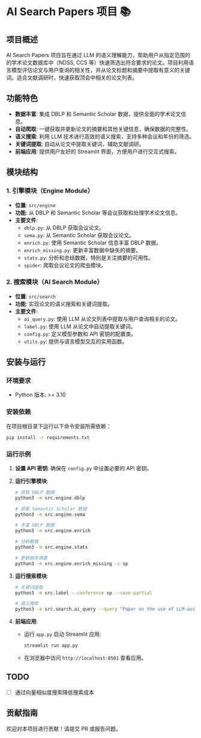 # AI Search Papers 项目 📚

## 项目概述

AI Search Papers 项目旨在通过 LLM 的语义理解能力，帮助用户从指定范围的的学术论文数据库中（NDSS, CCS 等）快速筛选出符合要求的论文。项目利用语言模型评估论文与用户查询的相关性，并从论文标题和摘要中提取有意义的关键词。适合文献调研时，快速获取顶会中相关的论文列表。

## 功能特色

- **数据丰富**: 集成 DBLP 和 Semantic Scholar 数据，提供全面的学术论文信息。
- **自动爬取**: 一键获取并更新论文的摘要和其他关键信息，确保数据的完整性。
- **语义搜索**: 利用 LLM 技术进行高效的语义搜索，支持多种会议和年份的筛选。
- **关键词提取**: 自动从论文中提取关键词，辅助文献调研。
- **前端应用**: 提供用户友好的 Streamlit 界面，方便用户进行交互式搜索。

## 模块结构

### 1. 引擎模块（Engine Module）
- **位置**: `src/engine`
- **功能**: 从 DBLP 和 Semantic Scholar 等会议获取和处理学术论文信息。
- **主要文件**:
  - `dblp.py`: 从 DBLP 获取会议论文。
  - `sema.py`: 从 Semantic Scholar 获取会议论文。
  - `enrich.py`: 使用 Semantic Scholar 信息丰富 DBLP 数据。
  - `enrich_missing.py`: 更新丰富数据中缺失的摘要。
  - `stats.py`: 分析和总结数据，特别是关注摘要的可用性。
  - `spider`: 爬取会议论文的爬虫模块。

### 2. 搜索模块（AI Search Module）
- **位置**: `src/search`
- **功能**: 实现论文的语义搜索和关键词提取。
- **主要文件**:
  - `ai_query.py`: 使用 LLM 从论文列表中提取与用户查询相关的论文。
  - `label.py`: 使用 LLM 从论文中自动提取关键词。
  - `config.py`: 定义模型参数和 API 密钥的配置类。
  - `utils.py`: 提供与语言模型交互的实用函数。

## 安装与运行

### 环境要求
- Python 版本: >= 3.10

### 安装依赖
在项目根目录下运行以下命令安装所需依赖：

```bash
pip install -r requirements.txt
```

### 运行示例

1. **设置 API 密钥**: 确保在 `config.py` 中设置必要的 API 密钥。
2. **运行引擎模块**:
    ```bash
    # 获取 DBLP 数据
    python3 -m src.engine.dblp

    # 获取 Semantic Scholar 数据
    python3 -m src.engine.sema

    # 丰富 DBLP 数据
    python3 -m src.engine.enrich

    # 分析数据
    python3 -m src.engine.stats

    # 更新缺失摘要
    python3 -m src.engine.enrich_missing -c sp
    ```

3. **运行搜索模块**:
    ```bash
    # 关键词提取
    python3 -m src.label --conference sp --save-partial

    # 语义搜索
    python3 -m src.search.ai_query --query "Paper on the use of LLM-assisted static analysis to detect vulnerabilities in web applications" --conference sp --year 2015-2024 --save-partial
    ```

4. **前端应用**:
   - 运行 `app.py` 启动 Streamlit 应用:
     ```bash
     streamlit run app.py
     ```
   - 在浏览器中访问 `http://localhost:8501` 查看应用。

## TODO
- [ ] 通过向量相似度搜索降低搜索成本

## 贡献指南

欢迎对本项目进行贡献！请提交 PR 或报告问题。
